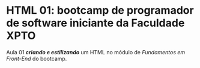 # HTML 01: bootcamp de programador de software iniciante da Faculdade XPTO

 Aula 01 __*criando e estilizando*__ um HTML no módulo de *Fundamentos em Front-End* do bootcamp.
 
